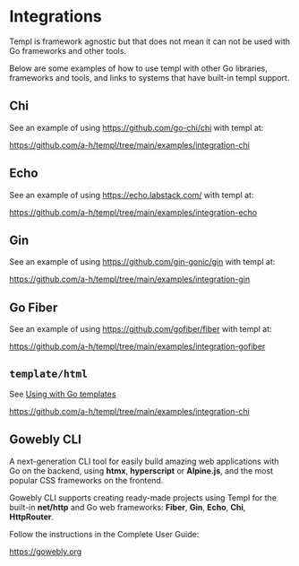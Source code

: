 # Integrations

Templ is framework agnostic but that does not mean it can not be used with Go frameworks and other tools.

Below are some examples of how to use templ with other Go libraries, frameworks and tools, and links to systems that have built-in templ support.

## Chi

See an example of using https://github.com/go-chi/chi with templ at:

https://github.com/a-h/templ/tree/main/examples/integration-chi

## Echo

See an example of using https://echo.labstack.com/ with templ at:

https://github.com/a-h/templ/tree/main/examples/integration-echo

## Gin

See an example of using https://github.com/gin-gonic/gin with templ at:

https://github.com/a-h/templ/tree/main/examples/integration-gin

## Go Fiber

See an example of using https://github.com/gofiber/fiber with templ at:

https://github.com/a-h/templ/tree/main/examples/integration-gofiber

## `template/html`

See [Using with Go templates](../syntax-and-usage/using-with-go-templates)

https://github.com/a-h/templ/tree/main/examples/integration-chi

## Gowebly CLI

A next-generation CLI tool for easily build amazing web applications with Go on the backend, using **htmx**, **hyperscript** or **Alpine.js**, and the most popular CSS frameworks on the frontend. 

Gowebly CLI supports creating ready-made projects using Templ for the built-in **net/http** and Go web frameworks: **Fiber**, **Gin**, **Echo**, **Chi**, **HttpRouter**.

Follow the instructions in the Complete User Guide:

https://gowebly.org
